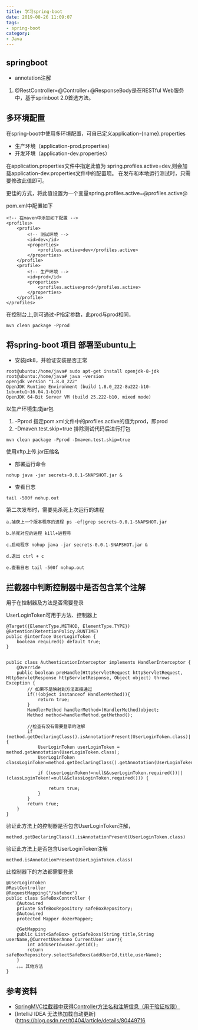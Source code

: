 ```yaml
---
title: 学习spring-boot
date: 2019-08-26 11:09:07
tags:
- spring-boot
category:
- Java
---
```


## springboot 

- annotation注解

1. @RestController=@Controller+@ResponseBody是在RESTful Web服务中，基于sprinboot 2.0首选方法。

<!-- more -->
## 多环境配置
在spring-boot中使用多环境配置，可自已定义application-{name}.properties
- 生产环境（application-prod.properties）
- 开发环境（application-dev.properties）

在application.properties文件中指定此值为
spring.profiles.active=dev,则会加载application-dev.properties文件中的配置项。
在发布和本地运行测试时，只需要修改此值即可。

更佳的方式，将此值设置为一个变量spring.profiles.active=@profiles.active@

pom.xml中配置如下
```
<!-- 在maven中添加如下配置 -->
<profiles>
    <profile>
        <!-- 测试环境 -->
        <id>dev</id>
        <properties>
            <profiles.active>dev</profiles.active>
        </properties>
    </profile>
    <profile>
        <!-- 生产环境 -->
        <id>prod</id>
        <properties>
            <profiles.active>prod</profiles.active>
        </properties>
    </profile>
</profiles>
```
在控制台上,则可通过-P指定参数，此prod与<id>prod</id>相同，
```
mvn clean package -Pprod 
```

## 将spring-boot 项目 部署至ubuntu上
- 安装jdk8，并验证安装是否正常
```
root@ubuntu:/home/java# sudo apt-get install openjdk-8-jdk  
root@ubuntu:/home/java# java -version
openjdk version "1.8.0_222"
OpenJDK Runtime Environment (build 1.8.0_222-8u222-b10-1ubuntu1~16.04.1-b10)
OpenJDK 64-Bit Server VM (build 25.222-b10, mixed mode)
```

以生产环境生成jar包
1. -Pprod 指定pom.xml文件中的profiles.active的值为prod，即prod
2. -Dmaven.test.skip=true 排除测试代码后进行打包
```
mvn clean package -Pprod -Dmaven.test.skip=true
```

使用xftp上传.jar压缩名
- 部署运行命令
```
nohup java -jar secrets-0.0.1-SNAPSHOT.jar &
```

- 查看日志
```
tail -500f nohup.out
```

第二次发布时，需要先杀死上次运行的进程
```
a.捕获上一个版本程序的进程 ps -ef|grep secrets-0.0.1-SNAPSHOT.jar

b.杀死对应的进程 kill+进程号

c.启动程序 nohup java -jar secrets-0.0.1-SNAPSHOT.jar &

d.退出 ctrl + c

e.查看日志 tail -500f nohup.out
```

## 拦截器中判断控制器中是否包含某个注解

用于在控制器及方法是否需要登录

UserLoginToken可用于方法、控制器上

```
@Target({ElementType.METHOD, ElementType.TYPE})
@Retention(RetentionPolicy.RUNTIME)
public @interface UserLoginToken {
    boolean required() default true;
}
```

```

public class AuthenticationInterceptor implements HandlerInterceptor {
    @Override
    public boolean preHandle(HttpServletRequest httpServletRequest, HttpServletResponse httpServletResponse, Object object) throws Exception {
        // 如果不是映射到方法直接通过
        if(!(object instanceof HandlerMethod)){
            return true;
        }
        HandlerMethod handlerMethod=(HandlerMethod)object;
        Method method=handlerMethod.getMethod();

        //检查有没有需要登录的注解
        if (method.getDeclaringClass().isAnnotationPresent(UserLoginToken.class)||method.isAnnotationPresent(UserLoginToken.class)) {
            UserLoginToken userLoginToken = method.getAnnotation(UserLoginToken.class);
            UserLoginToken classLoginToken=method.getDeclaringClass().getAnnotation(UserLoginToken.class);

            if ((userLoginToken!=null&&userLoginToken.required())||(classLoginToken!=null&&classLoginToken.required())) {
               
                return true;
            }
        }
        return true;
    }
}
```

验证此方法上的控制器是否包含UserLoginToken注解，
```
method.getDeclaringClass().isAnnotationPresent(UserLoginToken.class)
```
验证此方法上是否包含UserLoginToken注解
```
method.isAnnotationPresent(UserLoginToken.class)
```

此控制器下的方法都需要登录
```
@UserLoginToken
@RestController
@RequestMapping("/safebox")
public class SafeBoxController {
    @Autowired
    private SafeBoxRepository safeBoxRepository;
    @Autowired
    protected Mapper dozerMapper;

    @GetMapping
    public List<SafeBox> getSafeBoxs(String title,String userName,@CurrentUserAnno CurrentUser user){
        int addUserId=user.getId();
        return safeBoxRepository.selectSafeBoxs(addUserId,title,userName);
    }
    。。。其他方法
}
```


## 参考资料

- [SpringMVC拦截器中获得Controller方法名和注解信息（用于验证权限）](https://blog.csdn.net/howroad/article/details/80220320)
- [IntelliJ IDEA 无法热加载自动更新](https://blog.csdn.net/t0404/article/details/80449716